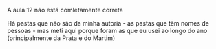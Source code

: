 A aula 12 não está comletamente correta
<p></p>
Há pastas que não são da minha autoria - as pastas que têm nomes de pessoas - mas meti aqui porque foram as que eu usei ao longo do ano (principalmente da Prata e do Martim)
